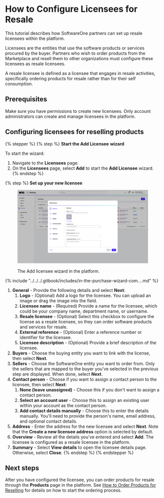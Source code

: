 # How to Configure Licensees for Resale

This tutorial describes how SoftwareOne partners can set up resale licensees within the platform.

Licensees are the entities that use the software products or services procured by the buyer. Partners who wish to order products from the Marketplace and resell them to other organizations must configure these licensees as resale licensees.&#x20;

A resale licensee is defined as a licensee that engages in resale activities, specifically ordering products for resale rather than for their self consumption.

## Prerequisites

Make sure you have permissions to create new licensees. Only account administrators can create and manage licensees in the platform.

## Configuring licensees for reselling products

{% stepper %}
{% step %}
**Start the Add Licensee** **wizard**

To start the wizard:

1. Navigate to the **Licensees** page.&#x20;
2. On the **Licensees** page, select **Add** to start the **Add Licensee** wizard.
{% endstep %}

{% step %}
**Set up your new licensee**

<div data-with-frame="true"><figure><img src="../../../.gitbook/assets/add_licensee_wizard.png" alt=""><figcaption><p>The Add licensee wizard in the platform.</p></figcaption></figure></div>

{% include "../../../.gitbook/includes/in-the-purchase-wizard-com....md" %}

1. **General** - Provide the following details and select **Next**:&#x20;
   1. **Logo** - (Optional) Add a logo for the licensee. You can upload an image or drag the image into the field.
   2. **Licensee name** - (Required) Provide a name for the licensee, which could be your company name, department name, or username.&#x20;
   3. **Resale licensee** - (Optional) Select this checkbox to configure the license as a resale licensee, so they can order software products and services for resale.&#x20;
   4. **External reference** - (Optional) Enter a reference number or identifier for the licensee.
   5. **Licensee description** - (Optional) Provide a brief description of the licensee.
2. **Buyers** - Choose the buying entity you want to link with the license, then select **Next**.&#x20;
3. **Sellers** - Choose the SoftwareOne entity you want to order from. Only the sellers that are mapped to the buyer you've selected in the previous step are displayed. When done, select **Next**.
4. **Contact person** - Choose if you want to assign a contact person to the licensee, then select **Next**:
   1. **None (leave unassigned)** - Choose this if you don't want to assign a contact person.
   2. **Select an account user** - Choose this to assign an existing user within your account as the contact person.
   3. **Add contact details manually** - Choose this to enter the details manually. You'll need to provide the person's name, email address, and optional contact details.
5. **Address** - Enter the address for the new licensee and select **Next**. Note that the **Create a new licensee address** option is selected by default.&#x20;
6. **Overview** - Review all the details you've entered and select **Add**. The licensee is configured as a resale licensee in the platform.
7. **Summary** - Select **View details** to open the licensee details page. Otherwise, select **Close**.&#x20;
{% endstep %}
{% endstepper %}

## Next steps <a href="#reseller-discounts" id="reseller-discounts"></a>

After you have configured the licensee, you can order products for resale through the **Products** page in the platform. See [How to Order Products for Reselling](how-to-order-products-for-resale.md) for details on how to start the ordering process.
